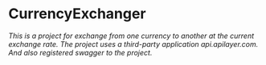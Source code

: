 # **CurrencyExchanger**

*This is a project for exchange from one currency to another at the current exchange rate.
The project uses a third-party application api.apilayer.com. And also registered swagger to the project.*
